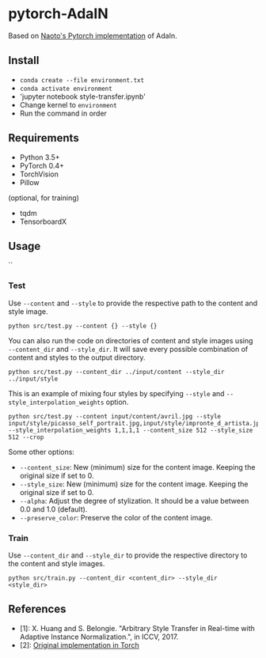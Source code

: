 # pytorch-AdaIN

Based on [Naoto's Pytorch implementation](https://github.com/naoto0804/pytorch-AdaIN) of AdaIn.

## Install
- `conda create --file environment.txt`
- `conda activate environment`
- 'jupyter notebook style-transfer.ipynb'
- Change kernel to `environment`
- Run the command in order

## Requirements
- Python 3.5+
- PyTorch 0.4+
- TorchVision
- Pillow

(optional, for training)
- tqdm
- TensorboardX

## Usage
``

### Test
Use `--content` and `--style` to provide the respective path to the content and style image.
```
python src/test.py --content {} --style {}
```

You can also run the code on directories of content and style images using `--content_dir` and `--style_dir`. It will save every possible combination of content and styles to the output directory.
```
python src/test.py --content_dir ../input/content --style_dir ../input/style
```

This is an example of mixing four styles by specifying `--style` and `--style_interpolation_weights` option.
```
python src/test.py --content input/content/avril.jpg --style input/style/picasso_self_portrait.jpg,input/style/impronte_d_artista.jpg,input/style/trial.jpg,input/style/antimonocromatismo.jpg --style_interpolation_weights 1,1,1,1 --content_size 512 --style_size 512 --crop
```

Some other options:
* `--content_size`: New (minimum) size for the content image. Keeping the original size if set to 0.
* `--style_size`: New (minimum) size for the content image. Keeping the original size if set to 0.
* `--alpha`: Adjust the degree of stylization. It should be a value between 0.0 and 1.0 (default).
* `--preserve_color`: Preserve the color of the content image.


### Train
Use `--content_dir` and `--style_dir` to provide the respective directory to the content and style images.
```
python src/train.py --content_dir <content_dir> --style_dir <style_dir>
```

## References
- [1]: X. Huang and S. Belongie. "Arbitrary Style Transfer in Real-time with Adaptive Instance Normalization.", in ICCV, 2017.
- [2]: [Original implementation in Torch](https://github.com/xunhuang1995/AdaIN-style)
